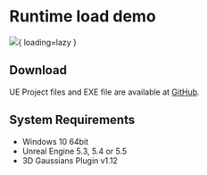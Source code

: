 # Runtime load demo

![](images/runtime.gif){ loading=lazy }  

## Download

UE Project files and EXE file are available at [GitHub](https://github.com/Akiya-Research-Institute/3dGaussiansPlugin-RuntimeLoadDemo).

## System Requirements

- Windows 10 64bit
- Unreal Engine 5.3, 5.4 or 5.5
- 3D Gaussians Plugin v1.12
